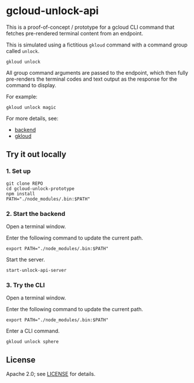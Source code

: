 # gcloud-unlock-api

This is a proof-of-concept / prototype for a gcloud CLI command that fetches
pre-rendered terminal content from an endpoint.

This is simulated using a fictitious `gkloud` command with a command group
called `unlock`.

```text
gkloud unlock
```

All group command arguments are passed to the endpoint, which then fully
pre-renders the terminal codes and text output as the response for the
command to display.

For example:

```text
gkloud unlock magic
```

For more details, see:

- [backend](./packages/backend/README.md)
- [gkloud](./packages/gkloud/README.md)

## Try it out locally

### 1. Set up

```text
git clone REPO
cd gcloud-unlock-prototype
npm install
PATH="./node_modules/.bin:$PATH"
```

### 2.  Start the backend

Open a terminal window.

Enter the following command to update the current path.

```text
export PATH="./node_modules/.bin:$PATH"
```

Start the server.

```text
start-unlock-api-server
```

### 3. Try the CLI

Open a terminal window.

Enter the following command to update the current path.

```text
export PATH="./node_modules/.bin:$PATH"
```

Enter a CLI command.

```text
gkloud unlock sphere
```

## License

Apache 2.0; see [LICENSE](LICENSE) for details.

